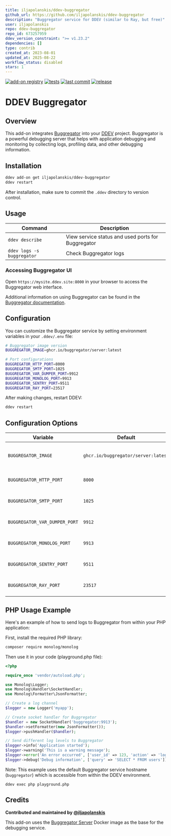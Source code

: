 ```yaml
---
title: iljapolanskis/ddev-buggregator
github_url: https://github.com/iljapolanskis/ddev-buggregator
description: "Buggregator service for DDEV (similar to Ray, but free)"
user: iljapolanskis
repo: ddev-buggregator
repo_id: 673257959
ddev_version_constraint: ">= v1.23.2"
dependencies: []
type: contrib
created_at: 2023-08-01
updated_at: 2025-08-22
workflow_status: disabled
stars: 1
---
```


[![add-on registry](https://img.shields.io/badge/DDEV-Add--on_Registry-blue)](https://addons.ddev.com)
[![tests](https://github.com/iljapolanskis/ddev-buggregator/actions/workflows/tests.yml/badge.svg?branch=main)](https://github.com/iljapolanskis/ddev-buggregator/actions/workflows/tests.yml?query=branch%3Amain)
[![last commit](https://img.shields.io/github/last-commit/iljapolanskis/ddev-buggregator)](https://github.com/iljapolanskis/ddev-buggregator/commits)
[![release](https://img.shields.io/github/v/release/iljapolanskis/ddev-buggregator)](https://github.com/iljapolanskis/ddev-buggregator/releases/latest)

# DDEV Buggregator

## Overview

This add-on integrates [Buggregator](https://github.com/buggregator/server) into your [DDEV](https://ddev.com/) project. Buggregator is a powerful debugging server that helps with application debugging and monitoring by collecting logs, profiling data, and other debugging information.

## Installation

```bash
ddev add-on get iljapolanskis/ddev-buggregator
ddev restart
```

After installation, make sure to commit the `.ddev` directory to version control.

## Usage

| Command | Description |
| ------- | ----------- |
| `ddev describe` | View service status and used ports for Buggregator |
| `ddev logs -s buggregator` | Check Buggregator logs |

### Accessing Buggregator UI

Open `https://mysite.ddev.site:8000` in your browser to access the Buggregator web interface.

Additional information on using Buggregator can be found in the [Buggregator documentation](https://github.com/buggregator/server#configuration).

## Configuration

You can customize the Buggregator service by setting environment variables in your `.ddev/.env` file:

```bash
# Buggregator image version
BUGGREGATOR_IMAGE=ghcr.io/buggregator/server:latest

# Port configurations
BUGGREGATOR_HTTP_PORT=8000
BUGGREGATOR_SMTP_PORT=1025
BUGGREGATOR_VAR_DUMPER_PORT=9912
BUGGREGATOR_MONOLOG_PORT=9913
BUGGREGATOR_SENTRY_PORT=9511
BUGGREGATOR_RAY_PORT=23517
```

After making changes, restart DDEV:

```bash
ddev restart
```

## Configuration Options

| Variable | Default | Description |
| -------- | ------- | ----------- |
| `BUGGREGATOR_IMAGE` | `ghcr.io/buggregator/server:latest` | Docker image version to use |
| `BUGGREGATOR_HTTP_PORT` | `8000` | HTTP port for web interface |
| `BUGGREGATOR_SMTP_PORT` | `1025` | SMTP port for email debugging |
| `BUGGREGATOR_VAR_DUMPER_PORT` | `9912` | Port for Symfony VarDumper |
| `BUGGREGATOR_MONOLOG_PORT` | `9913` | Port for Monolog handler |
| `BUGGREGATOR_SENTRY_PORT` | `9511` | Port for Sentry integration |
| `BUGGREGATOR_RAY_PORT` | `23517` | Port for Ray debugging tool |

## PHP Usage Example

Here's an example of how to send logs to Buggregator from within your PHP application:

First, install the required PHP library:

```bash
composer require monolog/monolog
```

Then use it in your code (playground.php file):

```php
<?php

require_once 'vendor/autoload.php';

use Monolog\Logger;
use Monolog\Handler\SocketHandler;
use Monolog\Formatter\JsonFormatter;

// Create a log channel
$logger = new Logger('myapp');

// Create socket handler for Buggregator
$handler = new SocketHandler('buggregator:9913');
$handler->setFormatter(new JsonFormatter());
$logger->pushHandler($handler);

// Send different log levels to Buggregator
$logger->info('Application started');
$logger->warning('This is a warning message');
$logger->error('An error occurred', ['user_id' => 123, 'action' => 'login']);
$logger->debug('Debug information', ['query' => 'SELECT * FROM users']);
```

Note: This example uses the default Buggregator service hostname (`buggregator`) which is accessible from within the DDEV environment.

```shell
ddev exec php playground.php
```

## Credits

**Contributed and maintained by [@iljapolanskis](https://github.com/iljapolanskis)**

This add-on uses the [Buggregator Server](https://github.com/buggregator/server) Docker image as the base for the debugging service.
